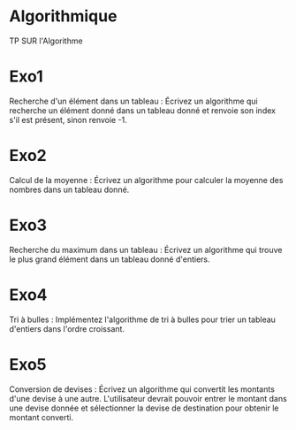 # Algorithmique

TP SUR l'Algorithme

# Exo1
Recherche d'un élément dans un tableau :
Écrivez un algorithme qui recherche un élément donné dans un tableau donné et renvoie son index s'il est présent, sinon renvoie -1.

# Exo2
Calcul de la moyenne :
Écrivez un algorithme pour calculer la moyenne des nombres dans un tableau donné.

# Exo3
Recherche du maximum dans un tableau :
Écrivez un algorithme qui trouve le plus grand élément dans un tableau donné d'entiers.

# Exo4
Tri à bulles :
Implémentez l'algorithme de tri à bulles pour trier un tableau d'entiers dans l'ordre croissant.

# Exo5
Conversion de devises :
Écrivez un algorithme qui convertit les montants d'une devise à une autre. L'utilisateur devrait pouvoir entrer le montant dans une devise donnée et sélectionner la devise de destination pour obtenir le montant converti.

